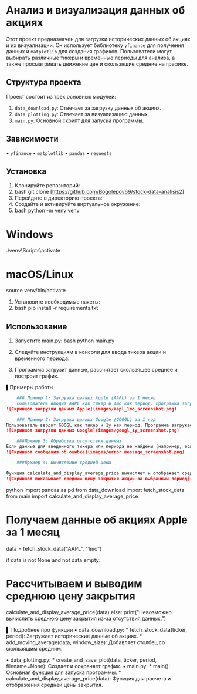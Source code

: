 # Анализ и визуализация данных об акциях

Этот проект предназначен для загрузки исторических данных об акциях и их визуализации. Он использует библиотеку `yfinance` для получения данных и `matplotlib` для создания графиков. Пользователи могут выбирать различные тикеры и временные периоды для анализа, а также просматривать движение цен и скользящие средние на графике.

## Структура проекта

Проект состоит из трех основных модулей:

1.  `data_download.py`:  Отвечает за загрузку данных об акциях.
2.  `data_plotting.py`:  Отвечает за визуализацию данных.
3.  `main.py`:  Основной скрипт для запуска программы.

## Зависимости

•   `yfinance`
•   `matplotlib`
•   `pandas`
•   `requests`

## Установка

1.  Клонируйте репозиторий: 
2. bash
  git clone [https://github.com/Bogolepov69/stock-data-analisis2]
3. Перейдите в директорию проекта:
4. Создайте и активируйте виртуальное окружение:
5. bash
  python -m venv venv
  # Windows
  .\venv\Scripts\activate
  # macOS/Linux
  source venv/bin/activate
1. Установите необходимые пакеты:
2. bash
  pip install -r requirements.txt

## Использование

1. Запустите main.py: bash
    python main.py
2. Следуйте инструкциям в консоли для ввода тикера акции и временного периода.

3. Программа загрузит данные, рассчитает скользящее среднее и построит график.

▌Примеры работы

```markdown
    ### Пример 1: Загрузка данных Apple (AAPL) за 1 месяц
    Пользователь вводит AAPL как тикер и 1mo как период. Программа загружает исторические данные за 1 месяц и строит график
![Скриншот загрузки данных Apple](images/aapl_1mo_screenshot.png)
```
```markdown
    ### Пример 2: Загрузка данных Google (GOOGL) за 1 год
Пользователь вводит GOOGL как тикер и 1y как период. Программа загружает исторические данные за 1 год и строит график.
![Скриншот загрузки данных Google](images/googl_1y_screenshot.png)
```

```markdown
    ###Пример 3: Обработка отсутствия данных
Если данные для введенного тикера или периода не найдены (например, если пользователь вводит некорректный тикер), программа выведет соответствующее сообщение об ошибке и не вызовет исключения.
![Скриншот сообщения об ошибке](images/error message_screenshot.png)
```
```markdown
    ###Пример 4: Вычисление средней цены

Функция calculate_and_display_average_price вычисляет и отображает среднюю цену закрытия акций за выбранный период.
![Скриншот показывает среднюю цену закрытия акций за выбранный период](images/calculate_and_display_average_price_screenshot.png)
```

python
import pandas as pd
from data_download import fetch_stock_data
from main import calculate_and_display_average_price

# Получаем данные об акциях Apple за 1 месяц
data = fetch_stock_data("AAPL", "1mo")

if data is not None and not data.empty:
  # Рассчитываем и выводим среднюю цену закрытия
  calculate_and_display_average_price(data)
else:
  print("Невозможно вычислить среднюю цену закрытия из-за отсутствия данных.")


▌ Подробнее про функции
 •  data_download.py:
    *  fetch_stock_data(ticker, period): Загружает исторические данные об акциях.
    *  add_moving_average(data, window_size): Добавляет столбец со скользящим средним.

  •  data_plotting.py:
    *  create_and_save_plot(data, ticker, period, filename=None): Создает и сохраняет график.
  •  main.py:
    *  main(): Основная функция для запуска программы.
    *  calculate_and_display_average_price(data): Функция для расчета и отображения средней цены закрытия.



